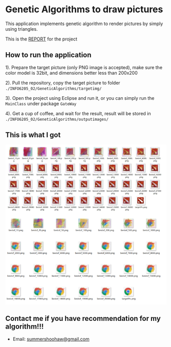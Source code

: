 # Genetic Algorithms to draw pictures

This application implements genetic algorithm to render pictures by simply using triangles.

This is the <a href="https://github.com/SummerShoohaw/INFO6205_202/blob/master/Report.pdf">REPORT</a> for the project

## How to run the application
  
  1). Prepare the target picture (only PNG image is accepted), make sure the color model is 32bit, and dimensions better less than 200x200
  
  2). Pull the repository, copy the target picture to folder ```./INFO6205_02/GeneticAlgorithms/targetimg/```
  
  3). Open the project using Eclipse and run it, or you can simply run the ```MainClass``` under package ```GateWay```
  
  4). Get a cup of coffee, and wait for the result, result will be stored in ```./INFO6205_02/GeneticAlgorithms/outputimages/```

## This is what I got
   
  ![Alt text](./GeneticAlgorithms/examples.jpg?raw=true "Examples")
  
## Contact me if you have recommendation for my algorithm!!!
   
   * Email: summershoohaw@gmail.com
